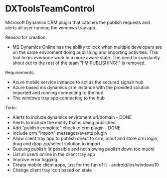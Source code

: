 # DXToolsTeamControl
Microsoft Dynamics CRM plugin that catches the publish requests and alerts all user running the windows tray app.

Reason for creation:
- MS Dynamics Online has the ability to lock when multiple developers are on the same enviroment doing publishing and importing activities. This tool helps everyone work in a more aware state. The need to constantly shout out to the rest of the team "I'M PUBLISHING!!" is removed.

Requirements:
- Azure mobile service instance to act as the secured signalr hub
- Azure based ms dynamics crm instance with the provided solution imported and running connecting to the hub 
- The windows tray app connecting to the hub

Todo:
- Alerts to include dynamics enviroment url/domain - DONE
- Alerts to include the enitity that is being published
- Add "publish complete" check to crm plugin - DONE
- Include crm "Import" messages/events plugin
- Allow client tray app to publish direct to crm, input and store crm login, drag and drop zip/select solution to import
- Queuing publish (if possible and not slowing publish down too much)
- List all users online in the client tray app
- Improve error logging
- Create mobile client apps, just for the fun of it - android/ios/windows10
- Change client tray icon based on state
